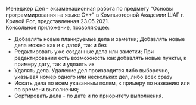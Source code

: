 Менеджер Дел - экзаменационная работа по предмету "Основы программирования на языке С++" в Компьютерной Академии ШАГ г. Кривой Рог, представленная 23.05.2021.</br>
Консольное приложение, позволяющее:</br>
  - Добавлять новые планируемые дела и заметки; Добавлять новые дела можно как и с датой, так и без
  - Редактировать уже созданные дела или заметки; При редактировании есть возможность как добавлять новые пункты, к примеру дату, так и удлаять их
  - Удалять дела. Удаление дел производится либо выборочно, указывая номер одного или нескольких дел, либо всех сразу
  - Искать дела по всем указанным полям, к примеру по названию или по времени выполнения;
  - Cортировать дела - по дате и по приоритету выполнения.
